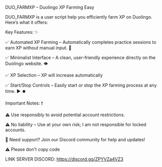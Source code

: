 DUO_FARMXP – Duolingo XP Farming Easy

DUO_FARMXP is a user script help you efficiently farm XP on Duolingo. Here’s what it offers:

Key Features: ✨

✅ Automated XP Farming – Automatically completes practice sessions to earn XP without manual input. 🤖

✅ Minimalist Interface – A clean, user-friendly experience directly on the Duolingo website. 👁️

✅ XP Selection – XP will increase automatically

✅ Start/Stop Controls – Easily start or stop the XP farming process at any time. ▶️ ⏹️

Important Notes: ❗

⚠️ Use responsibly to avoid potential account restrictions.

⚠️ No liability – Use at your own risk; I am not responsible for locked accounts.

📢 Need support? Join our Discord community for help and updates!

⚠️ Please don't copy code


LINK SERVER DISCORD: https://discord.gg/ZPYVZa4VZ3
